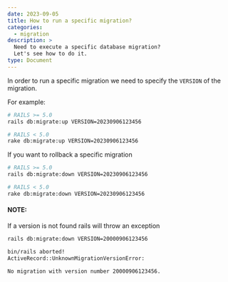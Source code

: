 ```yaml
---
date: 2023-09-05
title: How to run a specific migration?
categories:
  - migration
description: >
  Need to execute a specific database migration?
  Let's see how to do it.
type: Document
---
```


In order to run a specific migration we need to specify the `VERSION` of the migration.

For example:

```bash
# RAILS >= 5.0
rails db:migrate:up VERSION=20230906123456

# RAILS < 5.0
rake db:migrate:up VERSION=20230906123456
```

If you want to rollback a specific migration

```bash
# RAILS >= 5.0
rails db:migrate:down VERSION=20230906123456

# RAILS < 5.0
rake db:migrate:down VERSION=20230906123456
```

#### NOTE:

If a version is not found rails will throw an exception

```bash
rails db:migrate:down VERSION=20000906123456

bin/rails aborted!
ActiveRecord::UnknownMigrationVersionError:

No migration with version number 20000906123456.
```
